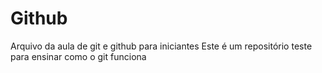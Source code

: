 # Github

Arquivo da aula de git e github para iniciantes
Este é um repositório teste para ensinar como o git funciona